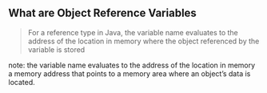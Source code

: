 ##  What are Object Reference Variables

<blockquote class="fragment roll-in">
For
a reference type in Java, the variable name evaluates to the address of the location in
memory where the object referenced by the variable is stored</blockquote>


note:
    the variable name evaluates to the address of the location in memory
    a memory address that points to a memory area where an object’s data is located.

